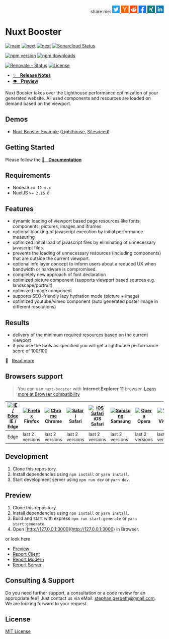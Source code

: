<p align="right">
  share me:
  <a href="https://twitter.com/intent/tweet?url=https://github.com/basics/nuxt-booster&text=nuxt-booster will help you to improve the lighthouse performance score of your website&via=basics&hashtags=vue,nuxt,booster">
    <img width="24" height="24" src="https://raw.githubusercontent.com/edent/SuperTinyIcons/master/images/svg/twitter.svg?sanitize=true"/>
  </a>
  <a href="https://news.ycombinator.com/submitlink?u=https://github.com/basics/nuxt-booster&t=nuxt-booster will help you to improve the lighthouse performance score">
    <img width="24" height="24" src="https://raw.githubusercontent.com/edent/SuperTinyIcons/master/images/svg/hackernews.svg?sanitize=true"/>
  </a>
  <a href="https://reddit.com/submit?url=https://github.com/basics/nuxt-booster&title=nuxt-booster will help you to improve the lighthouse performance score of your website">
    <img width="24" height="24" src="https://raw.githubusercontent.com/edent/SuperTinyIcons/master/images/svg/reddit.svg?sanitize=true"/>
  </a>
  <a href="https://www.facebook.com/sharer.php?u=https://github.com/basics/nuxt-booster">
    <img width="24" height="24" src="https://raw.githubusercontent.com/edent/SuperTinyIcons/master/images/svg/facebook.svg?sanitize=true"/>
  </a>
  <a href="https://www.xing.com/spi/shares/new?url=https://github.com/basics/nuxt-booster">
    <img width="24" height="24" src="https://raw.githubusercontent.com/edent/SuperTinyIcons/master/images/svg/xing.svg?sanitize=true"/>
  </a>
  <a href="https://www.linkedin.com/shareArticle?mini=true&url=https://github.com/basics/nuxt-booster&title=nuxt-booster&summary=nuxt-booster will help you to improve the lighthouse performance score of your website">
    <img width="24" height="24" src="https://raw.githubusercontent.com/edent/SuperTinyIcons/master/images/svg/linkedin.svg?sanitize=true"/>
  </a>
</p>

# Nuxt Booster

[![main][github-workflow-main-src]][github-workflow-main-href]
[![next][github-workflow-beta-src]][github-workflow-beta-href]
[![next][github-workflow-test-src]][github-workflow-test-href]
[![Sonarcloud Status][sonarcloud-src]][sonarcloud-href]

[![npm version][npm-version-latest-src]][npm-version-latest-href]
[![npm downloads][npm-downloads-src]][npm-downloads-href]

[![Renovate - Status][renovate-status-src]][renovate-status-href]
[![License][license-src]][license-href]

- [✨ &nbsp;&nbsp;**Release Notes**](./CHANGELOG.md)
- [👁 &nbsp;&nbsp;**Preview**](https://basics.github.io/nuxt-booster-example/)

Nuxt Booster takes over the Lighthouse performance optimization of your generated website.
All used components and resources are loaded on demand based on the viewport.

## Demos

- [Nuxt Booster Example](https://basics.github.io/nuxt-booster/playground/) ([Lighthouse](https://pagespeed.web.dev/report?url=https%3A%2F%2Fbasics.github.io%2Fnuxt-booster%2Fplayground%2F), [Sitespeed](https://basics.github.io/nuxt-booster/reports/sitespeed/nuxt-booster/))

## Getting Started

Please follow the [📖 &nbsp;&nbsp;**Documentation**](https://basics.github.io/nuxt-booster/)

## Requirements

- NodeJS `>= 12.x.x`
- NuxtJS `>= 2.15.0`

## Features

- dynamic loading of viewport based page resources like fonts, components, pictures, images and iframes
- optional blocking of javascript execution by initial performance measuring
- optimized initial load of javascript files by eliminating of unnecessary javascript files
- prevents the loading of unnecessary resources (including components) that are outside the current viewport.
- optional info layer concept to inform users about a reduced UX when bandwidth or hardware is compromised.  
- completely new approach of font declaration
- optimized picture component (supports viewport based sources e.g. landscape/portrait)
- optimized image component
- supports SEO-friendly lazy hydration mode (picture + image)
- optimized youtube/vimeo component (auto generated poster image in different resolutions)  

## Results

- delivery of the minimum required resources based on the current viewport
- if you use the tools as specified you will get a lighthouse performance score of 100/100

📖 &nbsp;&nbsp;[Read more](https://basics.github.io/nuxt-booster/)

## Browsers support

> You can use `nuxt-booster` with **Internet Explorer 11** browser. [Learn more at Browser compatibility](https://basics.github.io/nuxt-booster/caveats#browser-compatibility)

| [<img src="https://raw.githubusercontent.com/alrra/browser-logos/master/src/edge/edge_48x48.png" alt="IE / Edge" width="24px" height="24px" />](http://godban.github.io/browsers-support-badges/)<br/>IE / Edge | [<img src="https://raw.githubusercontent.com/alrra/browser-logos/master/src/firefox/firefox_48x48.png" alt="Firefox" width="24px" height="24px" />](http://godban.github.io/browsers-support-badges/)<br/>Firefox | [<img src="https://raw.githubusercontent.com/alrra/browser-logos/master/src/chrome/chrome_48x48.png" alt="Chrome" width="24px" height="24px" />](http://godban.github.io/browsers-support-badges/)<br/>Chrome | [<img src="https://raw.githubusercontent.com/alrra/browser-logos/master/src/safari/safari_48x48.png" alt="Safari" width="24px" height="24px" />](http://godban.github.io/browsers-support-badges/)<br/>Safari | [<img src="https://raw.githubusercontent.com/alrra/browser-logos/master/src/safari-ios/safari-ios_48x48.png" alt="iOS Safari" width="24px" height="24px" />](http://godban.github.io/browsers-support-badges/)<br/>iOS Safari | [<img src="https://raw.githubusercontent.com/alrra/browser-logos/master/src/samsung-internet/samsung-internet_48x48.png" alt="Samsung" width="24px" height="24px" />](http://godban.github.io/browsers-support-badges/)<br/>Samsung | [<img src="https://raw.githubusercontent.com/alrra/browser-logos/master/src/opera/opera_48x48.png" alt="Opera" width="24px" height="24px" />](http://godban.github.io/browsers-support-badges/)<br/>Opera | [<img src="https://raw.githubusercontent.com/alrra/browser-logos/master/src/vivaldi/vivaldi_48x48.png" alt="Vivaldi" width="24px" height="24px" />](http://godban.github.io/browsers-support-badges/)<br/>Vivaldi |
| --------------------------------------------------------------------------------------------------------------------------------------------------------------------------------------------------------------- | ----------------------------------------------------------------------------------------------------------------------------------------------------------------------------------------------------------------- | ------------------------------------------------------------------------------------------------------------------------------------------------------------------------------------------------------------- | ------------------------------------------------------------------------------------------------------------------------------------------------------------------------------------------------------------- | ----------------------------------------------------------------------------------------------------------------------------------------------------------------------------------------------------------------------------- | ----------------------------------------------------------------------------------------------------------------------------------------------------------------------------------------------------------------------------------- | --------------------------------------------------------------------------------------------------------------------------------------------------------------------------------------------------------- | ----------------------------------------------------------------------------------------------------------------------------------------------------------------------------------------------------------------- |
| Edge                                                                                                                                                                                                            | last 2 versions                                                                                                                                                                                                   | last 2 versions                                                                                                                                                                                               | last 2 versions                                                                                                                                                                                               | last 2 versions                                                                                                                                                                                                               | last 2 versions                                                                                                                                                                                                                     | last 2 versions                                                                                                                                                                                           | last 2 versions                                                                                                                                                                                                   |

## Development

1. Clone this repository.
2. Install dependencies using `npm install` or `yarn install`.
3. Start development server using `npm run dev` or `yarn dev`.

## Preview

1. Clone this repository.
2. Install dependencies using `npm install` or `yarn install`.
3. Build and start with express `npm run start:generate` or `yarn start:generate`.
4. Open [http://127.0.0.1:3000](http://127.0.0.1:3000) in Browser.

or look here

- [Preview](https://basics.github.io/nuxt-booster/playground)
- [Report Client](https://basics.github.io/nuxt-booster/playground/reports/webpack/client.html)
- [Report Modern](https://basics.github.io/nuxt-booster/playground/reports/webpack/modern.html)
- [Report Server](https://basics.github.io/nuxt-booster/playground/reports/webpack/server.html)

## Consulting & Support

Do you need further support, a consultation or a code review for an appropriate fee? Just contact us via eMail: <stephan.gerbeth@gmail.com>. We are looking forward to your request.

## License

[MIT License](./LICENSE)

<!-- Badges -->

[renovate-status-src]: <https://img.shields.io/badge/renovate-enabled-brightgreen>
[renovate-status-href]: <https://renovate.whitesourcesoftware.com/>

[github-workflow-main-src]: <https://github.com/basics/nuxt-booster/workflows/Main/badge.svg?branch=main>
[github-workflow-main-href]: <https://github.com/basics/nuxt-booster/actions?query=workflow%3AMain>
[github-workflow-beta-src]: <https://github.com/basics/nuxt-booster/workflows/Beta/badge.svg?branch=beta>
[github-workflow-beta-href]: <https://github.com/basics/nuxt-booster/actions?query=workflow%3ABeta>
[github-workflow-test-src]: <https://github.com/basics/nuxt-booster/workflows/Test/badge.svg?branch=main>
[github-workflow-test-href]: <https://github.com/basics/nuxt-booster/actions?query=workflow%3ATest>

[sonarcloud-src]: <https://sonarcloud.io/api/project_badges/measure?project=basics_nuxt-booster&metric=alert_status>
[sonarcloud-href]: <https://sonarcloud.io/dashboard?id=basics_nuxt-booster>

[license-src]: https://img.shields.io/npm/l/nuxt-booster.svg?style=flat-square
[license-href]: https://npmjs.com/package/nuxt-booster

[npm-version-latest-src]: https://img.shields.io/npm/v/nuxt-booster/latest.svg?
[npm-version-latest-href]: https://npmjs.com/package/nuxt-booster/v/latest

[npm-downloads-src]: https://img.shields.io/npm/dt/nuxt-booster.svg?style=flat-square
[npm-downloads-href]: https://npmjs.com/package/nuxt-booster
